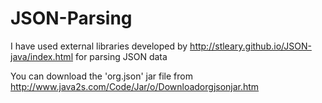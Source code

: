 # JSON-Parsing

I have used external libraries developed by http://stleary.github.io/JSON-java/index.html for parsing JSON data

You can download the 'org.json' jar file from http://www.java2s.com/Code/Jar/o/Downloadorgjsonjar.htm 

